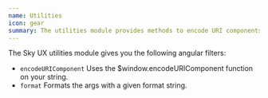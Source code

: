 ```yaml
---
name: Utilities
icon: gear
summary: The utilities module provides methods to encode URI components and format arguments.
---
```


The Sky UX utilities module gives you the following angular filters:

  - `encodeURIComponent` Uses the $window.encodeURIComponent function on your string.
  - `format` Formats the args with a given format string.